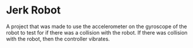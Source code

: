 # Jerk Robot
A project that was made to use the accelerometer on the gyroscope of the robot to test for if there was a collision with the robot. If there was collision with the robot, then the controller vibrates.
